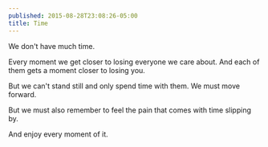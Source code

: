 ```yaml
---
published: 2015-08-28T23:08:26-05:00
title: Time
---
```

We don't have much time.

Every moment we get closer to losing everyone we care about. And each of them gets a moment closer to losing you.

But we can't stand still and only spend time with them. We must move forward.

But we must also remember to feel the pain that comes with time slipping by. 

And enjoy every moment of it.